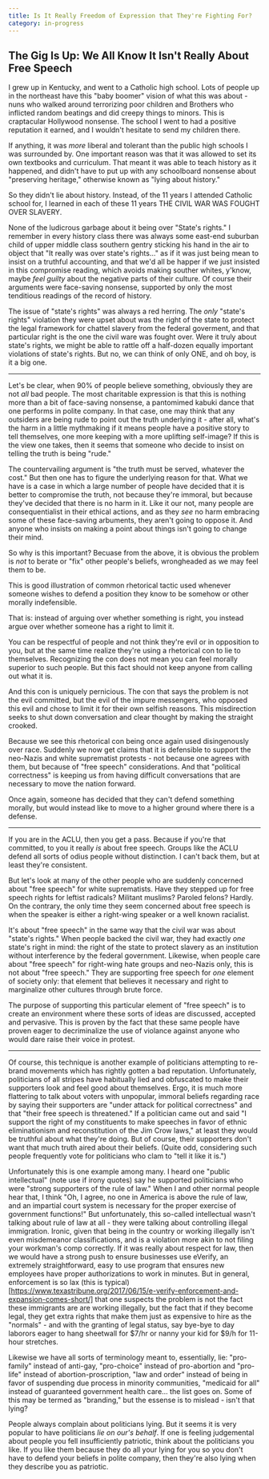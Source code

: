 ```yaml
---
title: Is It Really Freedom of Expression that They're Fighting For?
category: in-progress
---
```


## The Gig Is Up: We All Know It Isn't Really About Free Speech
I grew up in Kentucky, and went to a Catholic high
school. <unconnectedRant>Lots of people up in the northeast have this
"baby boomer" vision of what this was about - nuns who walked around
terrorizing poor children and Brothers who inflicted random beatings
and did creepy things to minors. This is craptacular Hollywood
nonsense. The school I went to had a positive reputation it earned,
and I wouldn't hesitate to send my children there.<endOfRant>

If anything, it was _more_ liberal and tolerant than the public high
schools I was surrounded by. One important reason was that it was
allowed to set its own textbooks and curriculum. That meant it was
able to teach history as it happened, and didn't have to put up with
any schoolboard nonsense about "preserving heritage," otherwise known
as "lying about history."

So they didn't lie about history. Instead, of the 11 years I attended
Catholic school for, I learned in each of these 11 years THE CIVIL WAR
WAS FOUGHT OVER SLAVERY.

None of the ludicrous garbage about it being over "State's rights." I
remember in every history class there was always some east-end
suburban child of upper middle class southern gentry sticking his hand
in the air to object that "It really was over state's rights..." as if
it was just being mean to insist on a truthful accounting, and that
we'd all be happer if we just insisted in this compromise reading,
which avoids making souther whites, y'know, maybe _feel guilty_ about
the negative parts of their culture. Of course their arguments were
face-saving nonsense, supported by only the most tenditious readings
of the record of history.

The issue of "state's rights" was always a red herring. The _only_
"state's rights" violation they were upset about was the right of the
state to protect the legal framework for chattel slavery from the
federal goverment, and that particular right is the one the civil ware
was fought over.  Were it truly about state's rights, we might be able
to rattle off a half-dozen equally important violations of state's
rights. But no, we can think of only ONE, and oh boy, is it a big one.

---------------------

Let's be clear, when 90% of people believe something, obviously they
are not _all_ bad people. The most charitable expression is that this
is nothing more than a bit of face-saving nonsense, a pantomimed
kabuki dance that one performs in polite company. In that case, one
may think that any outsiders are being rude to point out the truth
underlying it - after all, what's the harm in a little mythmaking if
it means people have a positive story to tell themselves, one more
keeping with a more uplifting self-image? If this is the view one
takes, then it seems that someone who decide to insist on telling the
truth is being "rude."

The countervailing argument is "the truth must be served, whatever the
cost." But then one has to figure the underlying reason for that. What
we have is a case in which a large number of people have decided that
it is better to compromise the truth, not because they're immoral, but
because they've decided that there is no harm in it. Like it our not,
many people are consequentialist in their ethical actions, and as they
_see_ no harm embracing some of these face-saving arbuments, they
aren't going to oppose it. And anyone who insists on making a point
about things isn't going to change their mind.

So why is this important? Becuase from the above, it is obvious the
problem is *not* to berate or "fix" other people's beliefs,
wrongheaded as we may feel them to be.

This is good illustration of common rhetorical
tactic used whenever someone wishes to defend a position they know to
be somehow or other morally indefensible.

That is: instead of arguing over whether something is right, you
instead argue over whether someone has a right to limit it.

You can be respectful of people and not think they're evil or in
opposition to you, but at the same time realize they're using a
rhetorical con to lie to themselves. Recognizing the con does not mean
you can feel morally superior to such people. But this fact should not
keep anyone from calling out what it is.

And this con is uniquely pernicious. The con that says the problem
is not the evil committed, but the evil of the impure messengers, who
opposed this evil and chose to limit it for their own selfish
reasons. This misdirection seeks to shut down conversation and clear
thought by making the straight crooked.

Because we
see this rhetorical con being once again used disingenously over race.
Suddenly we now get claims that it is defensible to support the
neo-Nazis and white suprematist protests - not because one agrees with
them, but because of "free speech" considerations. And that "political
correctness" is keeping us from having difficult conversations that
are necessary to move the nation forward.

Once again, someone has decided that they can't defend something
morally, but would instead like to move to a higher ground where there
is a defense.

---------------------

If you are in the ACLU, then you get a pass. Because if you're that
committed, to you it really _is_ about free speech. Groups like the ACLU
defend all sorts of odius people without distinction. I can't back
them, but at least they're consistent.

But let's look at many of the other people who are suddenly
concerned about "free speech" for white suprematists.  Have they
stepped up for free speech rights for leftist radicals? Militant muslims?
Paroled felons? Hardly. On the contrary, the only time
they seem concerned about free speech is when the speaker is either a
right-wing speaker or a well known racialist.

It's about "free speech" in the same way that the civil war was about
"state's rights." When people backed the civil war, they had exactly
*one* state's right in mind: the right of the state to protect slavery
as an institution without interference by the federal government.
Likewise, when people care about "free speech" for right-wing hate
groups and neo-Nazis only, this is not about "free speech." They are
supporting free speech for *one* element of society only: that element
that believes it necessary and right to marginalize other cultures
through brute force.

The purpose of supporting this particular element of "free speech"
is to create an environment where these sorts of ideas are
discussed, accepted and pervasive. This is proven by the fact that
these same people have proven eager to decriminalize the use of
violance against anyone who would dare raise their voice in protest.

----------------

Of course, this technique is another example of politicians attempting
to re-brand movements which has rightly gotten a bad
reputation. Unfortunately, politicians of all stripes have habitually
lied and obfuscated to make their supporters look and feel good about
themselves. Ergo, it is much more flattering to talk about voters with
unpopular, immoral beliefs regarding race by saying their supporters
are "under attack for political correctness" and that "their free
speech is threatened." If a politician came out and said "I support
the right of my constituents to make speeches in favor of ethnic
eliminationism and reconstitution of the Jim Crow laws," at least they
would be truthful about what they're doing. But of course, their
supporters don't want that much truth aired about their
beliefs. (Quite odd, considering such people frequently vote for
politicians who clam to "tell it like it is.")

Unfortunately this is one example among many. I heard one "public
intellectual" (note use if irony quotes) say he supported politicians
who were "strong supporters of the rule of law." When I and other
normal people hear that, I think "Oh, I agree, no one in America is
above the rule of law, and an impartial court system is necessary for
the proper exercise of government functions!" But unfortunately, this
so-called intellectual wasn't talking about rule of law at all - they
were talking about controlling illegal immigration. Ironic, given that
being in the country or working illegally isn't even misdemeanor
classifications, and is a violation more akin to not filing your workman's comp
correctly. If it was really about respect for law, then
we would have a strong push to ensure businesses use eVerify, an
extremely straightforward, easy to use program that ensures new employees have
proper authorizations to work in minutes. But in general, enforcement is so lax
(this is
typical)[https://www.texastribune.org/2017/06/15/e-verify-enforcement-and-expansion-comes-short/]
that one suspects the problem is not the fact these immigrants are are working
illegally, but the fact that if they become legal, they get extra
rights that make them just as expensive to hire as the "normals" - and
with the granting of legal status, say bye-bye to day laborors eager
to hang sheetwall for $7/hr or nanny your kid for $9/h for 11-hour
stretches.

Likewise we have all sorts of terminology meant to, essentially, lie:
"pro-family" instead of anti-gay, "pro-choice" instead of
pro-abortion and "pro-life" instead of abortion-proscription, "law and
order" instead of being in favor of suspending due process in
minority communities, "medicaid for all" instead of guaranteed
government health care... the list goes on. Some of this may be termed
as "branding," but the essense is to mislead - isn't that lying?

People always complain about politicians lying. But it seems it is
very popular to have politicians _lie on our's behalf_. If one is
feeling judgemental about people you fell insufficiently patriotic,
think about the politicians you like. If you like them because they do
all your lying for you so you don't have to defend your beliefs in
polite company, then they're also lying when they describe you
as patriotic.